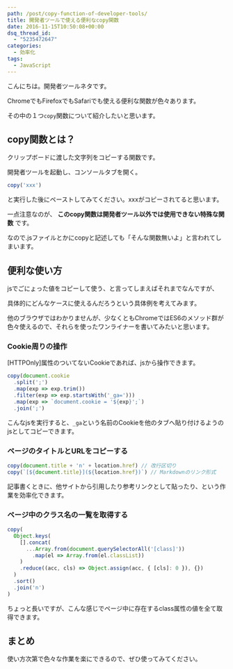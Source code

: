 ```yaml
---
path: /post/copy-function-of-developer-tools/
title: 開発者ツールで使える便利なcopy関数
date: 2016-11-15T10:50:08+00:00
dsq_thread_id:
  - "5235472647"
categories:
  - 効率化
tags:
  - JavaScript
---
```

こんにちは。開発者ツールネタです。

ChromeでもFirefoxでもSafariでも使える便利な関数が色々あります。
  
その中の１つ`copy`関数について紹介したいと思います。

<!--more-->

copy関数とは？
----------------------------------------

クリップボードに渡した文字列をコピーする関数です。
  
開発者ツールを起動し、コンソールタブを開く。

```javascript
copy('xxx')
```

と実行した後にペーストしてみてください。xxxがコピーされてると思います。

一点注意なのが、 **このcopy関数は開発者ツール以外では使用できない特殊な関数** です。
  
なので.jsファイルとかにcopyと記述しても「そんな関数無いよ」と言われてしまいます。

便利な使い方
----------------------------------------

jsでごにょった値をコピーして使う、と言ってしまえばそれまでなんですが、
  
具体的にどんなケースに使えるんだろうという具体例を考えてみます。

他のブラウザではわかりませんが、少なくともChromeではES6のメソッド群が色々使えるので、それらを使ったワンライナーを書いてみたいと思います。

### Cookie周りの操作

[HTTPOnly]属性のついてないCookieであれば、jsから操作できます。

```javascript
copy(document.cookie
  .split(';')
  .map(exp => exp.trim())
  .filter(exp => exp.startsWith('_ga=')))
  .map(exp => `document.cookie = '${exp}';`)
  .join(';')
```

こんなjsを実行すると、`_ga`という名前のCookieを他のタブへ貼り付けるようのjsとしてコピーできます。

### ページのタイトルとURLをコピーする

```javascript
copy(document.title + 'n' + location.href) // 改行区切り
copy(`[${document.title}](${location.href})`) // Markdownのリンク形式
```

記事書くときに、他サイトから引用したり参考リンクとして貼ったり、という作業を効率化できます。

### ページ中のクラス名の一覧を取得する

```javascript
copy(
  Object.keys(
    [].concat(
      ...Array.from(document.querySelectorAll('[class]'))
        .map(el => Array.from(el.classList))
    )
    .reduce((acc, cls) => Object.assign(acc, { [cls]: 0 }), {})
  )
  .sort()
  .join('n')
)
```

ちょっと長いですが、こんな感じでページ中に存在するclass属性の値を全て取得できます。

まとめ
----------------------------------------

使い方次第で色々な作業を楽にできるので、ぜひ使ってみてください。

<div style="font-size:0px;height:0px;line-height:0px;margin:0;padding:0;clear:both">
</div>